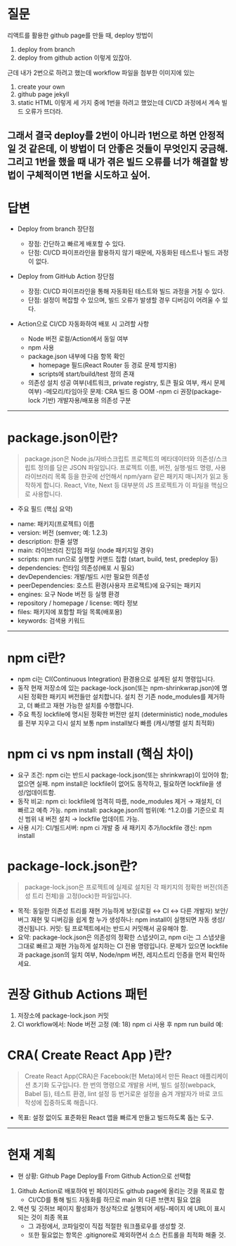 
# 질문

리액트를 활용한 github page를 만들 때, deploy 방법이 
1. deploy from branch
2. deploy from github action
이렇게 있잖아.

근데 내가 2번으로 하려고 했는데 workflow 파일을 첨부한 이미지에 있는 
1. create your own
2. github page jekyll
3. static HTML
이렇게 세 가지 중에 1번을 하려고 했었는데  CI/CD 과정에서 계속 빌드 오류가 뜨더라.

그래서 결국 deploy를 2번이 아니라 1번으로 하면 안정적일 것 같은데, 이 방법이 더 안좋은 것들이 무엇인지 궁금해.
그리고 1번을 했을 때 내가 겪은 빌드 오류를 너가 해결할 방법이 구체적이면 1번을 시도하고 싶어.
---
# 답변

* Deploy from branch 장단점
   - 장점: 간단하고 빠르게 배포할 수 있다.
   - 단점: CI/CD 파이프라인을 활용하지 않기 때문에, 자동화된 테스트나 빌드 과정이 없다.

* Deploy from GitHub Action 장단점
   - 장점: CI/CD 파이프라인을 통해 자동화된 테스트와 빌드 과정을 거칠 수 있다.
   - 단점: 설정이 복잡할 수 있으며, 빌드 오류가 발생할 경우 디버깅이 어려울 수 있다.

* Action으로 CI/CD 자동화하여 배포 시 고려할 사항
   - Node 버전 로컬/Action에서 동일 여부
   - npm 사용
   - package.json 내부에 다음 항목 확인
      - homepage 필드(React Router 등 경로 문제 방지용)
      - scripts에 start/build/test 정의 존재
   - 의존성 설치 성공 여부(네트워크, private registry, 토큰 필요 여부, 캐시 문제 여부)
   -메모리/타임아웃 문제: CRA 빌드 중 OOM
   -npm ci 권장(package-lock 기반)
   개발자용/배포용 의존성 구분
---
# package.json이란?
> package.json은 Node.js/자바스크립트 프로젝트의 메타데이터와 의존성/스크립트 정의를 담은 JSON 파일입니다. 프로젝트 이름, 버전, 실행·빌드 명령, 사용 라이브러리 목록 등을 한곳에 선언해서 npm/yarn 같은 패키지 매니저가 읽고 동작하게 합니다. React, Vite, Next 등 대부분의 JS 프로젝트가 이 파일을 핵심으로 사용합니다.

* 주요 필드 (핵심 요약)
- name: 패키지(프로젝트) 이름
- version: 버전 (semver; 예: 1.2.3)
- description: 한줄 설명
- main: 라이브러리 진입점 파일 (node 패키지일 경우)
- scripts: npm run으로 실행할 커맨드 집합 (start, build, test, predeploy 등)
- dependencies: 런타임 의존성(배포 시 필요)
- devDependencies: 개발/빌드 시만 필요한 의존성
- peerDependencies: 호스트 환경(사용자 프로젝트)에 요구되는 패키지
- engines: 요구 Node 버전 등 실행 환경
- repository / homepage / license: 메타 정보
- files: 패키지에 포함할 파일 목록(배포용)
- keywords: 검색용 키워드
---
# npm ci란?
- npm ci는 CI(Continuous Integration) 환경용으로 설계된 설치 명령입니다.
- 동작
   현재 저장소에 있는 package-lock.json(또는 npm-shrinkwrap.json)에 명시된 정확한 패키지 버전들만 설치합니다. 설치 전 기존 node_modules를 제거하고, 더 빠르고 재현 가능한 설치를 수행합니다.
- 주요 특징
   lockfile에 명시된 정확한 버전만 설치 (deterministic)
   node_modules를 전부 지우고 다시 설치
   보통 npm install보다 빠름 (캐시/병렬 설치 최적화)

# npm ci vs npm install (핵심 차이)
   - 요구 조건:
      npm ci는 반드시 package-lock.json(또는 shrinkwrap)이 있어야 함; 없으면 실패.
      npm install은 lockfile이 없어도 동작하고, 필요하면 lockfile을 생성/업데이트함.
   - 동작 비교:
      npm ci: lockfile에 엄격히 따름, node_modules 제거 → 재설치, 더 빠르고 예측 가능.
      npm install: package.json의 범위(예: ^1.2.0)를 기준으로 최신 범위 내 버전 설치 → lockfile 업데이트 가능.
   - 사용 시기:
      CI/빌드서버: npm ci
      개발 중 새 패키지 추가/lockfile 갱신: npm install


# package-lock.json란?
> package-lock.json은 프로젝트에 실제로 설치된 각 패키지의 정확한 버전(의존성 트리 전체)을 고정(lock)한 파일입니다.

- 목적:
   동일한 의존성 트리를 재현 가능하게 보장(로컬 ↔ CI ↔ 다른 개발자)
   보안/버그 재현 및 디버깅을 쉽게 함
   누가 생성하나: npm install이 실행되면 자동 생성/갱신됩니다.
   커밋: 팀 프로젝트에서는 반드시 커밋해서 공유해야 함.
- 요약: package-lock.json은 의존성의 정확한 스냅샷이고, npm ci는 그 스냅샷을 그대로 빠르고 재현 가능하게 설치하는 CI 전용 명령입니다. 문제가 있으면 lockfile과 package.json의 일치 여부, Node/npm 버전, 레지스트리 인증을 먼저 확인하세요.

# 권장 Github Actions 패턴
1. 저장소에 package-lock.json 커밋
2. CI workflow에서:
   Node 버전 고정 (예: 18)
   npm ci 사용 후 npm run build 예:

# CRA( Create React App )란?
> Create React App(CRA)은 Facebook(현 Meta)에서 만든 React 애플리케이션 초기화 도구입니다. 한 번의 명령으로 개발용 서버, 빌드 설정(webpack, Babel 등), 테스트 환경, lint 설정 등 번거로운 설정을 숨겨 개발자가 바로 코드 작성에 집중하도록 해줍니다.

- 목표: 설정 없이도 표준화된 React 앱을 빠르게 만들고 빌드하도록 돕는 도구.

---
# 현재 계획
- 현 상황:
   Github Page Deploy를 From Github Action으로 선택함

1. Github Action로 배포하여 빈 페이지라도 github page에 올리는 것을 목표로 함
   - CI/CD를 통해 빌드 자동화를 하므로 main 외 다른 브랜치 필요 없음
2. 액션 및 깃허브 페이지 활성화가 정상적으로 실행되어 세팅-페이지 에 URL이 표시되는 것이 최종 목표
   - 그 과정에서, 코파일럿이 직접 적절한 워크플로우를 생성할 것.
   - 또한 필요없는 항목은 .gitignore로 제외하면서 소스 컨트롤을 최적화 해줄 것.